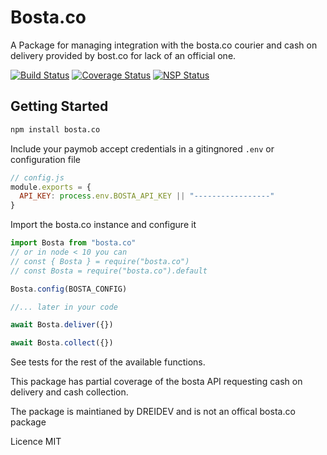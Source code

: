 # Bosta.co

A Package for managing integration with the bosta.co courier and cash on delivery provided by bost.co for lack of an official one.

[![Build Status](https://travis-ci.org/dreidev/bosta.co.png?branch=master)](https://travis-ci.org/dreidev/bosta.co) [![Coverage Status](https://coveralls.io/repos/github/dreidev/bosta.co/badge.svg?branch=master)](https://coveralls.io/github/dreidev/bosta.co?branch=master) [![NSP Status](https://nodesecurity.io/orgs/dreidev/projects/7c551c3c-8957-4bcd-b0f5-9ddc5e9173bf/badge)](https://nodesecurity.io/orgs/dreidev/projects/7c551c3c-8957-4bcd-b0f5-9ddc5e9173bf)

## Getting Started

```sh
npm install bosta.co
```

Include your paymob accept credentials in a gitingnored `.env` or configuration file

```js
// config.js
module.exports = {
  API_KEY: process.env.BOSTA_API_KEY || "-----------------"
}
```

Import the bosta.co instance and configure it

```js
import Bosta from "bosta.co"
// or in node < 10 you can
// const { Bosta } = require("bosta.co")
// const Bosta = require("bosta.co").default

Bosta.config(BOSTA_CONFIG)

//... later in your code

await Bosta.deliver({})

await Bosta.collect({})
```
 
See tests for the rest of the available functions.

This package has partial coverage of the bosta API requesting cash on delivery and cash collection.

The package is maintianed by DREIDEV and is not an offical bosta.co package

Licence MIT
